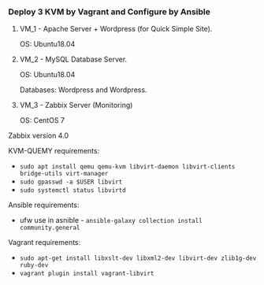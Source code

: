 ### Deploy 3 KVM by Vagrant and Configure by Ansible 
1. VM_1 - Apache Server + Wordpress (for Quick Simple Site).

    OS: Ubuntu18.04

2. VM_2 - MySQL Database Server.

    OS: Ubuntu18.04

    Databases: Wordpress and Wordpress.

3. VM_3 - Zabbix Server (Monitoring)

    OS: CentOS 7

Zabbix version 4.0

KVM-QUEMY requirements:
* ``` sudo apt install qemu qemu-kvm libvirt-daemon libvirt-clients bridge-utils virt-manager ```
* ``` sudo gpasswd -a $USER libvirt ```
* ``` sudo systemctl status libvirtd ``` 

Ansible requirements:
* ufw use in asnible - ``` ansible-galaxy collection install community.general ```

Vagrant requirements:
* ``` sudo apt-get install libxslt-dev libxml2-dev libvirt-dev zlib1g-dev ruby-dev ```
* ``` vagrant plugin install vagrant-libvirt ```
